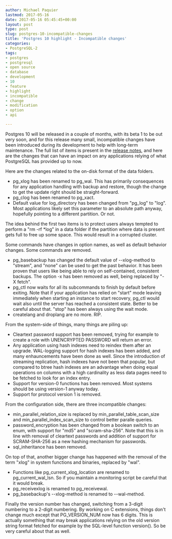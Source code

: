 ```yaml
---
author: Michael Paquier
lastmod: 2017-05-16
date: 2017-05-16 05:45:45+00:00
layout: post
type: post
slug: postgres-10-incompatible-changes
title: 'Postgres 10 highlight - Incompatible changes'
categories:
- PostgreSQL-2
tags:
- postgres
- postgresql
- open source
- database
- development
- 10
- feature
- highlight
- incompatible
- change
- modification
- option
- api

---
```


Postgres 10 will be released in a couple of months, with its beta 1 to be
out very soon, and for this release many small, incompatible changes have
been introduced during its development to help with long-term maintenance.
The full list of items is present in the
[release notes](https://www.postgresql.org/docs/devel/static/release-10.html),
and here are the changes that can have an impact on any applications relying
of what PostgreSQL has provided up to now.

Here are the changes related to the on-disk format of the data folders.

  * pg\_xlog has been renamed to pg\_wal. This has primarily consequences
  for any application handling with backup and restore, though the change
  to get the update right should be straight-forward.
  * pg\_clog has been renamed to pg\_xact.
  * Default value for log\_directory has been changed from "pg\_log" to
  "log". Most applications likely set this parameter to an absolute path
  anyway, hopefully pointing to a different partition. Or not.

The idea behind the first two items is to protect users always tempted
to perform a "rm -rf *log" in a data folder if the partition where data
is present gets full to free up some space. This would result in a
corrupted cluster.

Some commands have changes in option names, as well as default behavior
changes. Some commands are removed.

  * pg\_basebackup has changed the default value of --xlog-method to
  "stream", and "none" can be used to get the past behavior. It has been
  proven that users like being able to rely on self-contained, consistent
  backups. The option -x has been removed as well, being replaced by
  "-X fetch".
  * pg\_ctl now waits for all its subcommands to finish by default before
  exiting. Note that if your application has relied on "start" mode leaving
  immediately when starting an instance to start recovery, pg\_ctl would
  wait also until the server has reached a consistent state. Better to be
  careful about that. "stop" has been always using the wait mode.
  * createlang and droplang are no more. RIP.

From the system-side of things, many things are piling up:

  * Cleartext password support has been removed, trying for example to
  create a role with UNENCRYPTED PASSWORD will return an error.
  * Any application using hash indexes need to reindex them after an
  upgrade. WAL-logging support for hash indexes has been added, and many
  enhauncements have been done as well. Since the introduction of streaming
  replication, hash indexes have not been that popular, but compared to
  btree hash indexes are an advantage when doing equal operations on columns
  with a high cardinality as less data pages need to be fetched to look
  for an index entry.
  * Support for version-0 functions has been removed. Most systems should
  be using version-1 anyway today.
  * Support for protocol version 1 is removed.

From the configuration side, there are three incompatible changes:

  * min\_parallel\_relation\_size is replaced by
  min\_parallel\_table\_scan\_size and min\_parallel\_index\_scan\_size
  to control better paralle queries.
  * password\_encryption has been changed from a boolean switch to an
  enum, with support for "md5" and "scram-sha-256". Note that this is in
  line with removal of cleartext passwords and addition of support for
  SCRAM-SHA-256 as a new hashing mechanism for passwords.
  * sql\_inheritance has been removed.
  
On top of that, another bigger change has happened with the removal of
the term "xlog" in system functions and binaries, replaced by "wal".

  * Functions like pg\_current\_xlog\_location are renamed to
  pg\_current\_wal\_lsn. So if you maintain a monitoring script be careful
  that it would break.
  * pg\_receivexlog is renamed to pg\_receivewal.
  * pg\_basebackup's --xlog-method is renamed to --wal-method.

Finally the version number has changed, switching from a 3-digit numbering
to a 2-digit numbering. By working on C extensions, things don't change much
except that PG\_VERSION\_NUM now has 6 digits. This is actually something
that may break applications relying on the old version string format fetched
for example by the SQL-level function version(). So be very careful about
that as well.
